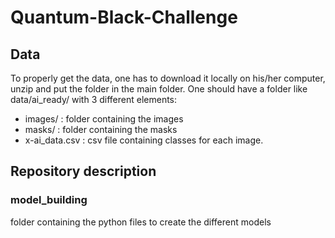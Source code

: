 # Quantum-Black-Challenge

## Data 

To properly get the data, one has to download it locally on his/her computer, unzip and put the folder in the main folder. One should have a folder like data/ai_ready/ with 3 different elements:
- images/ : folder containing the images
- masks/ : folder containing the masks
- x-ai_data.csv : csv file containing classes for each image.

## Repository description

### model_building
folder containing the python files to create the different models
